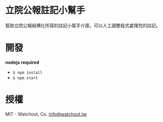 立院公報註記小幫手
==============

幫助立院公報結構化所寫的註記小幫手介面，可以人工調整程式處理完的註記。


開發
==============
__nodejs required__

* `$ npm install`
* `$ npm start`


授權
==============
MIT - Watchout, Co. <info@watchout.tw>
